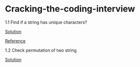 # Cracking-the-coding-interview

1.1 Find if a string has unique characters?

[Solution](https://gist.github.com/karan919/ecfbbea097aeb73840a28f6aeed92ef2)

[Reference](https://www.freecodecamp.org/news/javascript-hash-table-associative-array-hashing-in-js/#:~:text=You%20can%20implement%20a%20Hash,value%20pairs%20from%20the%20table)

1.2 Check permutation of two string

[Solution](https://gist.github.com/karan919/6783e41950ecf7d0d44b6c9973d6dcc7)
